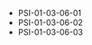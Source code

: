 <!--
    ATTENTION: This file was generated via gradle!
               Do NOT manually edit this file! Any such changes will be overwritten!
-->
* PSI-01-03-06-01
* PSI-01-03-06-02
* PSI-01-03-06-03
